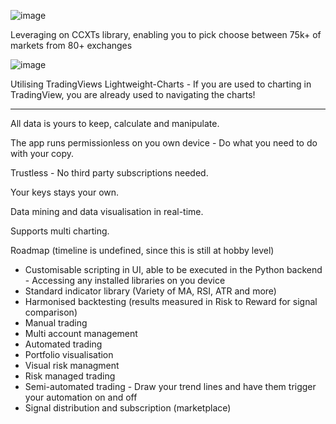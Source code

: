 

![image](https://github.com/user-attachments/assets/cc6fceb1-9a92-46d8-836a-3f46e3b503a8)

Leveraging on CCXTs library, enabling you to pick choose between 75k+ of markets from 80+ exchanges

![image](https://github.com/user-attachments/assets/3ada5b0a-278a-4890-a2f2-2f60ede1f27f)

Utilising TradingViews Lightweight-Charts - If you are used to charting in TradingView, you are already used to navigating the charts!

---

All data is yours to keep, calculate and manipulate. 

The app runs permissionless on you own device - Do what you need to do with your copy.

Trustless - No third party subscriptions needed.

Your keys stays your own.


Data mining and data visualisation in real-time.

Supports multi charting.

Roadmap (timeline is undefined, since this is still at hobby level)
- Customisable scripting in UI, able to be executed in the Python backend - Accessing any installed libraries on you device
- Standard indicator library (Variety of MA, RSI, ATR and more)
- Harmonised backtesting (results measured in Risk to Reward for signal comparison)
- Manual trading
- Multi account management 
- Automated trading
- Portfolio visualisation
- Visual risk managment
- Risk managed trading
- Semi-automated trading - Draw your trend lines and have them trigger your automation on and off
- Signal distribution and subscription (marketplace)
